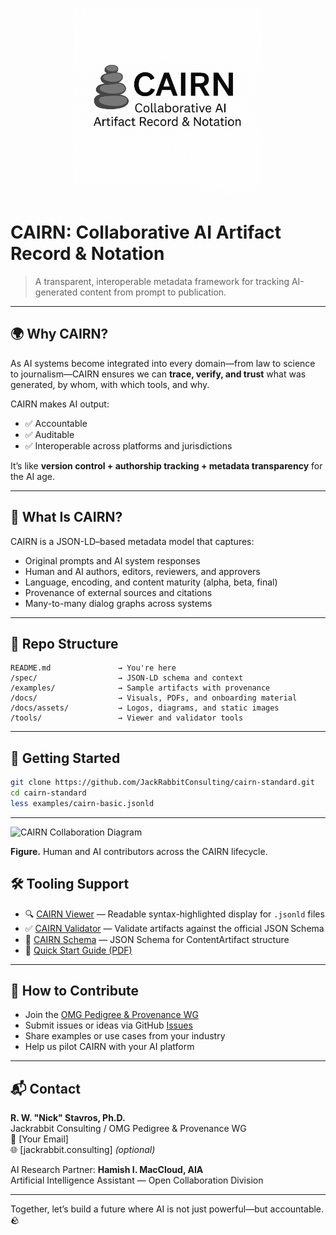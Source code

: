 <p align="center">
  <img src="assets/cairn-logo.png" alt="CAIRN Logo" width="300"/>
</p>

# CAIRN: Collaborative AI Artifact Record & Notation

> A transparent, interoperable metadata framework for tracking AI-generated content from prompt to publication.

---

## 🌍 Why CAIRN?

As AI systems become integrated into every domain—from law to science to journalism—CAIRN ensures we can **trace, verify, and trust** what was generated, by whom, with which tools, and why.

CAIRN makes AI output:
- ✅ Accountable
- ✅ Auditable
- ✅ Interoperable across platforms and jurisdictions

It’s like **version control + authorship tracking + metadata transparency** for the AI age.

---

## 📐 What Is CAIRN?

CAIRN is a JSON-LD–based metadata model that captures:
- Original prompts and AI system responses
- Human and AI authors, editors, reviewers, and approvers
- Language, encoding, and content maturity (alpha, beta, final)
- Provenance of external sources and citations
- Many-to-many dialog graphs across systems

---

## 📂 Repo Structure

```
README.md               → You're here
/spec/                  → JSON-LD schema and context
/examples/              → Sample artifacts with provenance
/docs/                  → Visuals, PDFs, and onboarding material
/docs/assets/           → Logos, diagrams, and static images
/tools/                 → Viewer and validator tools
```

---

## 🚀 Getting Started

```bash
git clone https://github.com/JackRabbitConsulting/cairn-standard.git
cd cairn-standard
less examples/cairn-basic.jsonld
```

---
![CAIRN Collaboration Diagram](https://jackrabbitconsulting.github.io/cairn-standard/docs/assets/diagram-contributors.png)


**Figure.** Human and AI contributors across the CAIRN lifecycle.


## 🛠️ Tooling Support

- 🔍 [CAIRN Viewer](tools/viewer-highlighted.html) — Readable syntax-highlighted display for `.jsonld` files
- ✅ [CAIRN Validator](tools/validate.html) — Validate artifacts against the official JSON Schema
- 📄 [CAIRN Schema](spec/schema.json) — JSON Schema for ContentArtifact structure
- 📘 [Quick Start Guide (PDF)](docs/cairn-quickstart.pdf)

---

## 🤝 How to Contribute

- Join the [OMG Pedigree & Provenance WG](https://www.omg.org/)
- Submit issues or ideas via GitHub [Issues](https://github.com/JackRabbitConsulting/cairn-standard/issues)
- Share examples or use cases from your industry
- Help us pilot CAIRN with your AI platform

---

## 📬 Contact

**R. W. "Nick" Stavros, Ph.D.**  
Jackrabbit Consulting / OMG Pedigree & Provenance WG  
📧 [Your Email]  
🌐 [jackrabbit.consulting] *(optional)*

AI Research Partner: **Hamish I. MacCloud, AIA**  
Artificial Intelligence Assistant — Open Collaboration Division

---

Together, let’s build a future where AI is not just powerful—but accountable. 🪨

